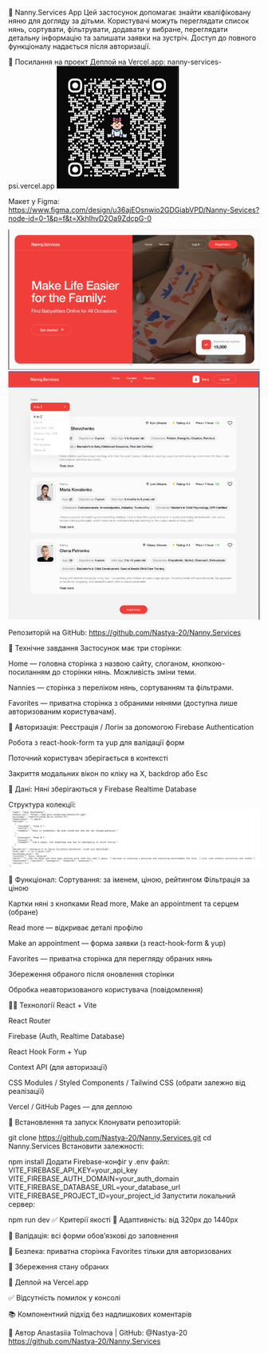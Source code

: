 🧸 Nanny.Services App
Цей застосунок допомагає знайти кваліфіковану няню для догляду за дітьми.
 Користувачі можуть переглядати список нянь, сортувати, фільтрувати, додавати у вибране, 
 переглядати детальну інформацію та залишати заявки на зустріч. 
 Доступ до повного функціоналу надається після авторизації.

🔗 Посилання на проект
Деплой на Vercel.app: nanny-services-psi.vercel.app
![QR code](./assets/image-3.png)

Макет у Figma: https://www.figma.com/design/u36ajEOsnwio2GDGiabVPD/Nanny-Sevices?node-id=0-1&p=f&t=XkhIhvD2Oa9ZdcpG-0

![Головна сторінка](./assets/image.png)
![Сторінка з нянями](./assets/image-1.png)

Репозиторій на GitHub: https://github.com/Nastya-20/Nanny.Services

📌 Технічне завдання
Застосунок має три сторінки:

Home — головна сторінка з назвою сайту, слоганом, кнопкою-посиланням до сторінки нянь. Можливість зміни теми.

Nannies — сторінка з переліком нянь, сортуванням та фільтрами.

Favorites — приватна сторінка з обраними нянями (доступна лише авторизованим користувачам).

🔐 Авторизація:
Реєстрація / Логін за допомогою Firebase Authentication

Робота з react-hook-form та yup для валідації форм

Поточний користувач зберігається в контексті

Закриття модальних вікон по кліку на Х, backdrop або Esc

💾 Дані:
Няні зберігаються у Firebase Realtime Database

Структура колекції:
![json](./assets/image-2.png)

📄 Функціонал:
Сортування: за іменем, ціною, рейтингом
Фільтрація за ціною

Картки няні з кнопками Read more, Make an appointment та серцем (обране)

Read more — відкриває деталі профілю

Make an appointment — форма заявки (з react-hook-form & yup)

Favorites — приватна сторінка для перегляду обраних нянь

Збереження обраного після оновлення сторінки

Обробка неавторизованого користувача (повідомлення)

🧑‍💻 Технології
React + Vite

React Router

Firebase (Auth, Realtime Database)

React Hook Form + Yup

Context API (для авторизації)

CSS Modules / Styled Components / Tailwind CSS (обрати залежно від реалізації)

Vercel / GitHub Pages — для деплою

🧰 Встановлення та запуск
Клонувати репозиторій:

git clone https://github.com/Nastya-20/Nanny.Services.git
cd Nanny.Services
Встановити залежності:

npm install
Додати Firebase-конфіг у .env файл:
VITE_FIREBASE_API_KEY=your_api_key
VITE_FIREBASE_AUTH_DOMAIN=your_auth_domain
VITE_FIREBASE_DATABASE_URL=your_database_url
VITE_FIREBASE_PROJECT_ID=your_project_id
Запустити локальний сервер:

npm run dev
✅ Критерії якості
📱 Адаптивність: від 320px до 1440px

🧠 Валідація: всі форми обов’язкові до заповнення

🔐 Безпека: приватна сторінка Favorites тільки для авторизованих

🔄 Збереження стану обраних

🚀 Деплой на Vercel.app

✅ Відсутність помилок у консолі

📚 Компонентний підхід без надлишкових коментарів

🧠 Автор
Anastasiia Tolmachova | GitHub: @Nastya-20
https://github.com/Nastya-20/Nanny.Services




